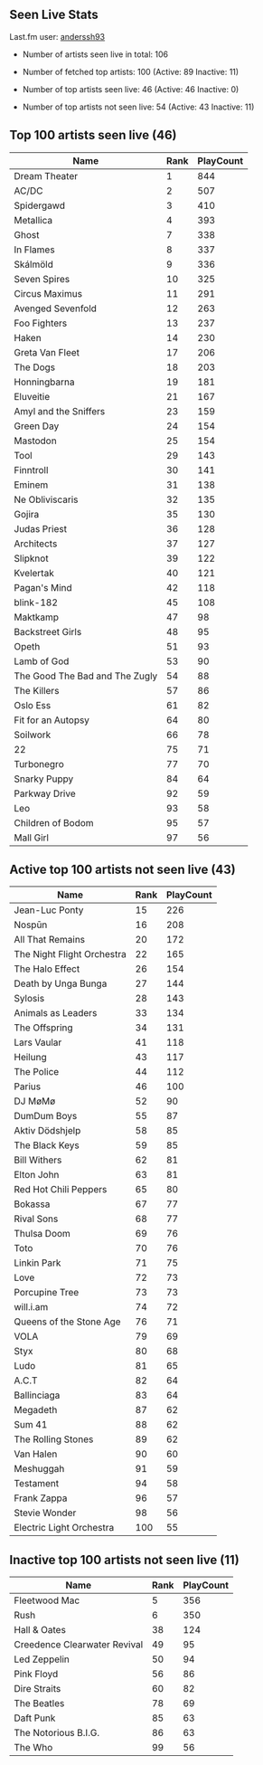 ## Seen Live Stats

Last.fm user: [anderssh93](https://www.last.fm/user/anderssh93)

- Number of artists seen live in total: 106

- Number of fetched top artists: 100 (Active: 89 Inactive: 11)

- Number of top artists seen live: 46 (Active: 46 Inactive: 0)

- Number of top artists not seen live: 54 (Active: 43 Inactive: 11)

## Top 100 artists seen live (46)

Name                           | Rank | PlayCount
------------------------------ | ---- | ---------
Dream Theater                  | 1    | 844      
AC/DC                          | 2    | 507      
Spidergawd                     | 3    | 410      
Metallica                      | 4    | 393      
Ghost                          | 7    | 338      
In Flames                      | 8    | 337      
Skálmöld                       | 9    | 336      
Seven Spires                   | 10   | 325      
Circus Maximus                 | 11   | 291      
Avenged Sevenfold              | 12   | 263      
Foo Fighters                   | 13   | 237      
Haken                          | 14   | 230      
Greta Van Fleet                | 17   | 206      
The Dogs                       | 18   | 203      
Honningbarna                   | 19   | 181      
Eluveitie                      | 21   | 167      
Amyl and the Sniffers          | 23   | 159      
Green Day                      | 24   | 154      
Mastodon                       | 25   | 154      
Tool                           | 29   | 143      
Finntroll                      | 30   | 141      
Eminem                         | 31   | 138      
Ne Obliviscaris                | 32   | 135      
Gojira                         | 35   | 130      
Judas Priest                   | 36   | 128      
Architects                     | 37   | 127      
Slipknot                       | 39   | 122      
Kvelertak                      | 40   | 121      
Pagan's Mind                   | 42   | 118      
blink-182                      | 45   | 108      
Maktkamp                       | 47   | 98       
Backstreet Girls               | 48   | 95       
Opeth                          | 51   | 93       
Lamb of God                    | 53   | 90       
The Good The Bad and The Zugly | 54   | 88       
The Killers                    | 57   | 86       
Oslo Ess                       | 61   | 82       
Fit for an Autopsy             | 64   | 80       
Soilwork                       | 66   | 78       
22                             | 75   | 71       
Turbonegro                     | 77   | 70       
Snarky Puppy                   | 84   | 64       
Parkway Drive                  | 92   | 59       
Leo                            | 93   | 58       
Children of Bodom              | 95   | 57       
Mall Girl                      | 97   | 56       

## Active top 100 artists not seen live (43)

Name                       | Rank | PlayCount
-------------------------- | ---- | ---------
Jean-Luc Ponty             | 15   | 226      
Nospūn                     | 16   | 208      
All That Remains           | 20   | 172      
The Night Flight Orchestra | 22   | 165      
The Halo Effect            | 26   | 154      
Death by Unga Bunga        | 27   | 144      
Sylosis                    | 28   | 143      
Animals as Leaders         | 33   | 134      
The Offspring              | 34   | 131      
Lars Vaular                | 41   | 118      
Heilung                    | 43   | 117      
The Police                 | 44   | 112      
Parius                     | 46   | 100      
DJ MøMø                    | 52   | 90       
DumDum Boys                | 55   | 87       
Aktiv Dödshjelp            | 58   | 85       
The Black Keys             | 59   | 85       
Bill Withers               | 62   | 81       
Elton John                 | 63   | 81       
Red Hot Chili Peppers      | 65   | 80       
Bokassa                    | 67   | 77       
Rival Sons                 | 68   | 77       
Thulsa Doom                | 69   | 76       
Toto                       | 70   | 76       
Linkin Park                | 71   | 75       
Love                       | 72   | 73       
Porcupine Tree             | 73   | 73       
will.i.am                  | 74   | 72       
Queens of the Stone Age    | 76   | 71       
VOLA                       | 79   | 69       
Styx                       | 80   | 68       
Ludo                       | 81   | 65       
A.C.T                      | 82   | 64       
Ballinciaga                | 83   | 64       
Megadeth                   | 87   | 62       
Sum 41                     | 88   | 62       
The Rolling Stones         | 89   | 62       
Van Halen                  | 90   | 60       
Meshuggah                  | 91   | 59       
Testament                  | 94   | 58       
Frank Zappa                | 96   | 57       
Stevie Wonder              | 98   | 56       
Electric Light Orchestra   | 100  | 55       

## Inactive top 100 artists not seen live (11)

Name                         | Rank | PlayCount
---------------------------- | ---- | ---------
Fleetwood Mac                | 5    | 356      
Rush                         | 6    | 350      
Hall & Oates                 | 38   | 124      
Creedence Clearwater Revival | 49   | 95       
Led Zeppelin                 | 50   | 94       
Pink Floyd                   | 56   | 86       
Dire Straits                 | 60   | 82       
The Beatles                  | 78   | 69       
Daft Punk                    | 85   | 63       
The Notorious B.I.G.         | 86   | 63       
The Who                      | 99   | 56       
